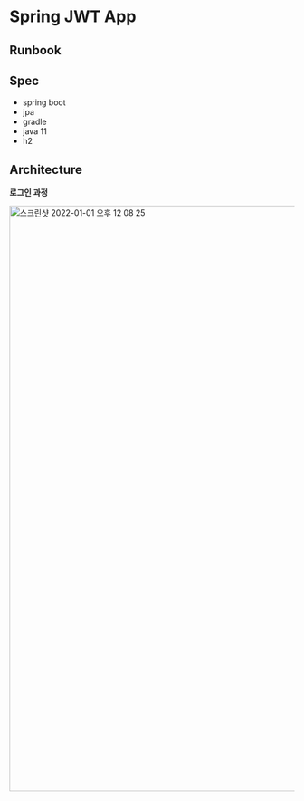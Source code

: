 # Spring JWT App

## Runbook

## Spec

- spring boot 
- jpa 
- gradle 
- java 11 
- h2 

## Architecture

**로그인 과정**

<img width="1034" alt="스크린샷 2022-01-01 오후 12 08 25" src="https://user-images.githubusercontent.com/53357210/147843182-58404597-516c-4021-87d4-bc35dfd2a3ab.png">
